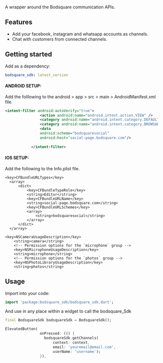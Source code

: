 <!--
This README describes the package. If you publish this package to pub.dev,
this README's contents appear on the landing page for your package.

For information about how to write a good package README, see the guide for
[writing package pages](https://dart.dev/guides/libraries/writing-package-pages).

For general information about developing packages, see the Dart guide for
[creating packages](https://dart.dev/guides/libraries/create-library-packages)
and the Flutter guide for
[developing packages and plugins](https://flutter.dev/developing-packages).
-->


A wrapper around the Bodsquare communication APIs.

## Features
- Add your  facebook, instagram and whatsapp accounts as channels.
- Chat with customers from connected channels.

## Getting started

Add as a dependency:
```yaml
bodsquare_sdk: latest_version
```

#### ANDROID SETUP:
Add the folllowing to the android > app > src > main > AndroidManifest.xml file.
```xml
<intent-filter android:autoVerify="true">
                <action android:name="android.intent.action.VIEW" />
                <category android:name="android.intent.category.DEFAULT" />
                <category android:name="android.intent.category.BROWSABLE" />
                <data
                android:scheme="bodsquaresocial"
                android:host="social-page.bodsquare.com"/>
               
            </intent-filter>
```
#### IOS SETUP:
Add the following to the Info.plist file.

```
<key>CFBundleURLTypes</key>
  <array>
      <dict>
          <key>CFBundleTypeRole</key>
          <string>Editor</string>
          <key>CFBundleURLName</key>
          <string>social-page.bodsquare.com</string>
          <key>CFBundleURLSchemes</key>
          <array>
              <string>bodsquaresocial</string>
          </array>
      </dict>
  </array>

<key>NSCameraUsageDescription</key>
	<string>camera</string>
	<!-- Permission options for the `microphone` group -->
	<key>NSMicrophoneUsageDescription</key>
	<string>microphone</string>
	<!-- Permission options for the `photos` group -->
	<key>NSPhotoLibraryUsageDescription</key>
	<string>photos</string>

```


## Usage

Import into your code:
```dart
import 'package:bodsquare_sdk/bodsquare_sdk.dart';
```



And use in any place within a widget to call the bodsquare_Sdk



```dart
final BodsquareSdk bodsquareSdk = BodsquareSdk();

ElevatedButton(
                onPressed: (() {
                  bodsquareSdk.getChannels(
                      context: context,
                      email: 'youremail@email.com',
                      userName: 'username');
                }),


```